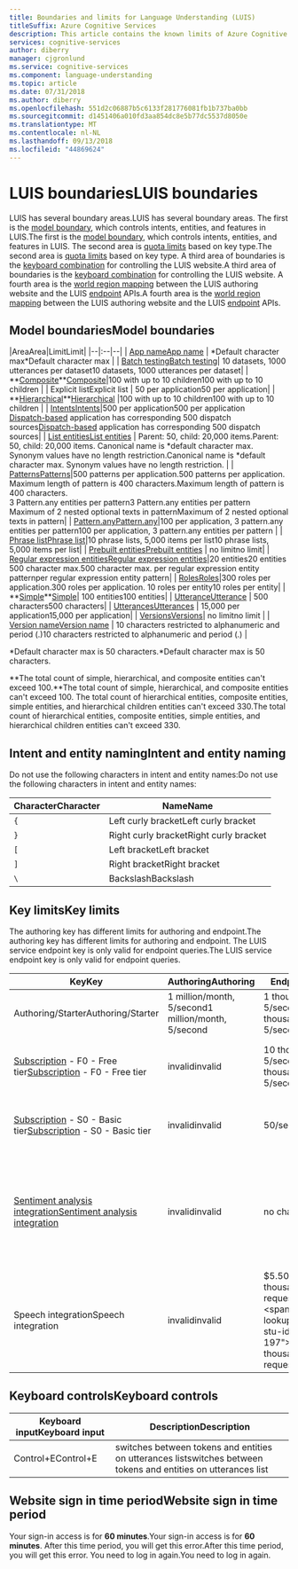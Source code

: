 ```yaml
---
title: Boundaries and limits for Language Understanding (LUIS)
titleSuffix: Azure Cognitive Services
description: This article contains the known limits of Azure Cognitive Services Language Understanding (LUIS). LUIS has several boundary areas. Model boundary controls intents, entities, and features in LUIS. Quota limits based on key type. Keyboard combination controls the LUIS website.
services: cognitive-services
author: diberry
manager: cjgronlund
ms.service: cognitive-services
ms.component: language-understanding
ms.topic: article
ms.date: 07/31/2018
ms.author: diberry
ms.openlocfilehash: 551d2c06887b5c6133f281776081fb1b737ba0bb
ms.sourcegitcommit: d1451406a010fd3aa854dc8e5b77dc5537d8050e
ms.translationtype: MT
ms.contentlocale: nl-NL
ms.lasthandoff: 09/13/2018
ms.locfileid: "44869624"
---
```

# <a name="luis-boundaries"></a><span data-ttu-id="ce28f-107">LUIS boundaries</span><span class="sxs-lookup"><span data-stu-id="ce28f-107">LUIS boundaries</span></span>
<span data-ttu-id="ce28f-108">LUIS has several boundary areas.</span><span class="sxs-lookup"><span data-stu-id="ce28f-108">LUIS has several boundary areas.</span></span> <span data-ttu-id="ce28f-109">The first is the [model boundary](#model-boundaries), which controls intents, entities, and features in LUIS.</span><span class="sxs-lookup"><span data-stu-id="ce28f-109">The first is the [model boundary](#model-boundaries), which controls intents, entities, and features in LUIS.</span></span> <span data-ttu-id="ce28f-110">The second area is [quota limits](#key-limits) based on key type.</span><span class="sxs-lookup"><span data-stu-id="ce28f-110">The second area is [quota limits](#key-limits) based on key type.</span></span> <span data-ttu-id="ce28f-111">A third area of boundaries is the [keyboard combination](#keyboard-controls) for controlling the LUIS website.</span><span class="sxs-lookup"><span data-stu-id="ce28f-111">A third area of boundaries is the [keyboard combination](#keyboard-controls) for controlling the LUIS website.</span></span> <span data-ttu-id="ce28f-112">A fourth area is the [world region mapping](luis-reference-regions.md) between the LUIS authoring website and the LUIS [endpoint](luis-glossary.md#endpoint) APIs.</span><span class="sxs-lookup"><span data-stu-id="ce28f-112">A fourth area is the [world region mapping](luis-reference-regions.md) between the LUIS authoring website and the LUIS [endpoint](luis-glossary.md#endpoint) APIs.</span></span> 


## <a name="model-boundaries"></a><span data-ttu-id="ce28f-113">Model boundaries</span><span class="sxs-lookup"><span data-stu-id="ce28f-113">Model boundaries</span></span>

|<span data-ttu-id="ce28f-114">Area</span><span class="sxs-lookup"><span data-stu-id="ce28f-114">Area</span></span>|<span data-ttu-id="ce28f-115">Limit</span><span class="sxs-lookup"><span data-stu-id="ce28f-115">Limit</span></span>|
|--|:--|--|
| <span data-ttu-id="ce28f-116">[App name][luis-get-started-create-app]</span><span class="sxs-lookup"><span data-stu-id="ce28f-116">[App name][luis-get-started-create-app]</span></span> | <span data-ttu-id="ce28f-117">\*Default character max</span><span class="sxs-lookup"><span data-stu-id="ce28f-117">\*Default character max</span></span> |
| <span data-ttu-id="ce28f-118">[Batch testing][batch-testing]</span><span class="sxs-lookup"><span data-stu-id="ce28f-118">[Batch testing][batch-testing]</span></span>| <span data-ttu-id="ce28f-119">10 datasets, 1000 utterances per dataset</span><span class="sxs-lookup"><span data-stu-id="ce28f-119">10 datasets, 1000 utterances per dataset</span></span>|
| <span data-ttu-id="ce28f-120">\*\*[Composite](./luis-concept-entity-types.md)</span><span class="sxs-lookup"><span data-stu-id="ce28f-120">\*\*[Composite](./luis-concept-entity-types.md)</span></span>|<span data-ttu-id="ce28f-121">100 with up to 10 children</span><span class="sxs-lookup"><span data-stu-id="ce28f-121">100 with up to 10 children</span></span> |
| <span data-ttu-id="ce28f-122">Explicit list</span><span class="sxs-lookup"><span data-stu-id="ce28f-122">Explicit list</span></span> | <span data-ttu-id="ce28f-123">50 per application</span><span class="sxs-lookup"><span data-stu-id="ce28f-123">50 per application</span></span>|
| <span data-ttu-id="ce28f-124">\*\*[Hierarchical](./luis-concept-entity-types.md)</span><span class="sxs-lookup"><span data-stu-id="ce28f-124">\*\*[Hierarchical](./luis-concept-entity-types.md)</span></span> |<span data-ttu-id="ce28f-125">100 with up to 10 children</span><span class="sxs-lookup"><span data-stu-id="ce28f-125">100 with up to 10 children</span></span> |
| <span data-ttu-id="ce28f-126">[Intents][intents]</span><span class="sxs-lookup"><span data-stu-id="ce28f-126">[Intents][intents]</span></span>|<span data-ttu-id="ce28f-127">500 per application</span><span class="sxs-lookup"><span data-stu-id="ce28f-127">500 per application</span></span><br><span data-ttu-id="ce28f-128">[Dispatch-based](https://github.com/Microsoft/botbuilder-tools/tree/master/Dispatch) application has corresponding 500 dispatch sources</span><span class="sxs-lookup"><span data-stu-id="ce28f-128">[Dispatch-based](https://github.com/Microsoft/botbuilder-tools/tree/master/Dispatch) application has corresponding 500 dispatch sources</span></span>|
| [<span data-ttu-id="ce28f-129">List entities</span><span class="sxs-lookup"><span data-stu-id="ce28f-129">List entities</span></span>](./luis-concept-entity-types.md) | <span data-ttu-id="ce28f-130">Parent: 50, child: 20,000 items.</span><span class="sxs-lookup"><span data-stu-id="ce28f-130">Parent: 50, child: 20,000 items.</span></span> <span data-ttu-id="ce28f-131">Canonical name is \*default character max. Synonym values have no length restriction.</span><span class="sxs-lookup"><span data-stu-id="ce28f-131">Canonical name is \*default character max. Synonym values have no length restriction.</span></span> |
| [<span data-ttu-id="ce28f-132">Patterns</span><span class="sxs-lookup"><span data-stu-id="ce28f-132">Patterns</span></span>](luis-concept-patterns.md)|<span data-ttu-id="ce28f-133">500 patterns per application.</span><span class="sxs-lookup"><span data-stu-id="ce28f-133">500 patterns per application.</span></span><br><span data-ttu-id="ce28f-134">Maximum length of pattern is 400 characters.</span><span class="sxs-lookup"><span data-stu-id="ce28f-134">Maximum length of pattern is 400 characters.</span></span><br><span data-ttu-id="ce28f-135">3 Pattern.any entities per pattern</span><span class="sxs-lookup"><span data-stu-id="ce28f-135">3 Pattern.any entities per pattern</span></span><br><span data-ttu-id="ce28f-136">Maximum of 2 nested optional texts in pattern</span><span class="sxs-lookup"><span data-stu-id="ce28f-136">Maximum of 2 nested optional texts in pattern</span></span>|
| [<span data-ttu-id="ce28f-137">Pattern.any</span><span class="sxs-lookup"><span data-stu-id="ce28f-137">Pattern.any</span></span>](./luis-concept-entity-types.md)|<span data-ttu-id="ce28f-138">100 per application, 3 pattern.any entities per pattern</span><span class="sxs-lookup"><span data-stu-id="ce28f-138">100 per application, 3 pattern.any entities per pattern</span></span> |
| <span data-ttu-id="ce28f-139">[Phrase list][phrase-list]</span><span class="sxs-lookup"><span data-stu-id="ce28f-139">[Phrase list][phrase-list]</span></span>|<span data-ttu-id="ce28f-140">10 phrase lists, 5,000 items per list</span><span class="sxs-lookup"><span data-stu-id="ce28f-140">10 phrase lists, 5,000 items per list</span></span>|
| [<span data-ttu-id="ce28f-141">Prebuilt entities</span><span class="sxs-lookup"><span data-stu-id="ce28f-141">Prebuilt entities</span></span>](./luis-prebuilt-entities.md) | <span data-ttu-id="ce28f-142">no limit</span><span class="sxs-lookup"><span data-stu-id="ce28f-142">no limit</span></span>|
| [<span data-ttu-id="ce28f-143">Regular expression entities</span><span class="sxs-lookup"><span data-stu-id="ce28f-143">Regular expression entities</span></span>](./luis-concept-entity-types.md)|<span data-ttu-id="ce28f-144">20 entities</span><span class="sxs-lookup"><span data-stu-id="ce28f-144">20 entities</span></span><br><span data-ttu-id="ce28f-145">500 character max.</span><span class="sxs-lookup"><span data-stu-id="ce28f-145">500 character max.</span></span> <span data-ttu-id="ce28f-146">per regular expression entity pattern</span><span class="sxs-lookup"><span data-stu-id="ce28f-146">per regular expression entity pattern</span></span>|
| [<span data-ttu-id="ce28f-147">Roles</span><span class="sxs-lookup"><span data-stu-id="ce28f-147">Roles</span></span>](luis-concept-roles.md)|<span data-ttu-id="ce28f-148">300 roles per application.</span><span class="sxs-lookup"><span data-stu-id="ce28f-148">300 roles per application.</span></span> <span data-ttu-id="ce28f-149">10 roles per entity</span><span class="sxs-lookup"><span data-stu-id="ce28f-149">10 roles per entity</span></span>|
| <span data-ttu-id="ce28f-150">\*\*[Simple](./luis-concept-entity-types.md)</span><span class="sxs-lookup"><span data-stu-id="ce28f-150">\*\*[Simple](./luis-concept-entity-types.md)</span></span>| <span data-ttu-id="ce28f-151">100 entities</span><span class="sxs-lookup"><span data-stu-id="ce28f-151">100 entities</span></span>|
| <span data-ttu-id="ce28f-152">[Utterance][utterances]</span><span class="sxs-lookup"><span data-stu-id="ce28f-152">[Utterance][utterances]</span></span> | <span data-ttu-id="ce28f-153">500 characters</span><span class="sxs-lookup"><span data-stu-id="ce28f-153">500 characters</span></span>|
| <span data-ttu-id="ce28f-154">[Utterances][utterances]</span><span class="sxs-lookup"><span data-stu-id="ce28f-154">[Utterances][utterances]</span></span> | <span data-ttu-id="ce28f-155">15,000 per application</span><span class="sxs-lookup"><span data-stu-id="ce28f-155">15,000 per application</span></span>|
| [<span data-ttu-id="ce28f-156">Versions</span><span class="sxs-lookup"><span data-stu-id="ce28f-156">Versions</span></span>](luis-concept-version.md)| <span data-ttu-id="ce28f-157">no limit</span><span class="sxs-lookup"><span data-stu-id="ce28f-157">no limit</span></span> |
| <span data-ttu-id="ce28f-158">[Version name][luis-how-to-manage-versions]</span><span class="sxs-lookup"><span data-stu-id="ce28f-158">[Version name][luis-how-to-manage-versions]</span></span> | <span data-ttu-id="ce28f-159">10 characters restricted to alphanumeric and period (.)</span><span class="sxs-lookup"><span data-stu-id="ce28f-159">10 characters restricted to alphanumeric and period (.)</span></span> |

<span data-ttu-id="ce28f-160">\*Default character max is 50 characters.</span><span class="sxs-lookup"><span data-stu-id="ce28f-160">\*Default character max is 50 characters.</span></span> 

<span data-ttu-id="ce28f-161">\*\*The total count of simple, hierarchical, and composite entities can't exceed 100.</span><span class="sxs-lookup"><span data-stu-id="ce28f-161">\*\*The total count of simple, hierarchical, and composite entities can't exceed 100.</span></span> <span data-ttu-id="ce28f-162">The total count of hierarchical entities, composite entities, simple entities, and hierarchical children entities can't exceed 330.</span><span class="sxs-lookup"><span data-stu-id="ce28f-162">The total count of hierarchical entities, composite entities, simple entities, and hierarchical children entities can't exceed 330.</span></span> 

## <a name="intent-and-entity-naming"></a><span data-ttu-id="ce28f-163">Intent and entity naming</span><span class="sxs-lookup"><span data-stu-id="ce28f-163">Intent and entity naming</span></span>
<span data-ttu-id="ce28f-164">Do not use the following characters in intent and entity names:</span><span class="sxs-lookup"><span data-stu-id="ce28f-164">Do not use the following characters in intent and entity names:</span></span>

|<span data-ttu-id="ce28f-165">Character</span><span class="sxs-lookup"><span data-stu-id="ce28f-165">Character</span></span>|<span data-ttu-id="ce28f-166">Name</span><span class="sxs-lookup"><span data-stu-id="ce28f-166">Name</span></span>|
|--|--|
|`{`|<span data-ttu-id="ce28f-167">Left curly bracket</span><span class="sxs-lookup"><span data-stu-id="ce28f-167">Left curly bracket</span></span>|
|`}`|<span data-ttu-id="ce28f-168">Right curly bracket</span><span class="sxs-lookup"><span data-stu-id="ce28f-168">Right curly bracket</span></span>|
|`[`|<span data-ttu-id="ce28f-169">Left bracket</span><span class="sxs-lookup"><span data-stu-id="ce28f-169">Left bracket</span></span>|
|`]`|<span data-ttu-id="ce28f-170">Right bracket</span><span class="sxs-lookup"><span data-stu-id="ce28f-170">Right bracket</span></span>|
|`\`|<span data-ttu-id="ce28f-171">Backslash</span><span class="sxs-lookup"><span data-stu-id="ce28f-171">Backslash</span></span>|

## <a name="key-limits"></a><span data-ttu-id="ce28f-172">Key limits</span><span class="sxs-lookup"><span data-stu-id="ce28f-172">Key limits</span></span>
<span data-ttu-id="ce28f-173">The authoring key has different limits for authoring and endpoint.</span><span class="sxs-lookup"><span data-stu-id="ce28f-173">The authoring key has different limits for authoring and endpoint.</span></span> <span data-ttu-id="ce28f-174">The LUIS service endpoint key is only valid for endpoint queries.</span><span class="sxs-lookup"><span data-stu-id="ce28f-174">The LUIS service endpoint key is only valid for endpoint queries.</span></span>

|<span data-ttu-id="ce28f-175">Key</span><span class="sxs-lookup"><span data-stu-id="ce28f-175">Key</span></span>|<span data-ttu-id="ce28f-176">Authoring</span><span class="sxs-lookup"><span data-stu-id="ce28f-176">Authoring</span></span>|<span data-ttu-id="ce28f-177">Endpoint</span><span class="sxs-lookup"><span data-stu-id="ce28f-177">Endpoint</span></span>|<span data-ttu-id="ce28f-178">Purpose</span><span class="sxs-lookup"><span data-stu-id="ce28f-178">Purpose</span></span>|
|--|--|--|--|
|<span data-ttu-id="ce28f-179">Authoring/Starter</span><span class="sxs-lookup"><span data-stu-id="ce28f-179">Authoring/Starter</span></span>|<span data-ttu-id="ce28f-180">1 million/month, 5/second</span><span class="sxs-lookup"><span data-stu-id="ce28f-180">1 million/month, 5/second</span></span>|<span data-ttu-id="ce28f-181">1 thousand/month, 5/second</span><span class="sxs-lookup"><span data-stu-id="ce28f-181">1 thousand/month, 5/second</span></span>|<span data-ttu-id="ce28f-182">Authoring your LUIS app</span><span class="sxs-lookup"><span data-stu-id="ce28f-182">Authoring your LUIS app</span></span>|
|<span data-ttu-id="ce28f-183">[Subscription][pricing] - F0 - Free tier</span><span class="sxs-lookup"><span data-stu-id="ce28f-183">[Subscription][pricing] - F0 - Free tier</span></span> |<span data-ttu-id="ce28f-184">invalid</span><span class="sxs-lookup"><span data-stu-id="ce28f-184">invalid</span></span>|<span data-ttu-id="ce28f-185">10 thousand/month, 5/second</span><span class="sxs-lookup"><span data-stu-id="ce28f-185">10 thousand/month, 5/second</span></span>|<span data-ttu-id="ce28f-186">Querying your LUIS endpoint</span><span class="sxs-lookup"><span data-stu-id="ce28f-186">Querying your LUIS endpoint</span></span>|
|<span data-ttu-id="ce28f-187">[Subscription][pricing] - S0 - Basic tier</span><span class="sxs-lookup"><span data-stu-id="ce28f-187">[Subscription][pricing] - S0 - Basic tier</span></span>|<span data-ttu-id="ce28f-188">invalid</span><span class="sxs-lookup"><span data-stu-id="ce28f-188">invalid</span></span>|<span data-ttu-id="ce28f-189">50/second</span><span class="sxs-lookup"><span data-stu-id="ce28f-189">50/second</span></span>|<span data-ttu-id="ce28f-190">Querying your LUIS endpoint</span><span class="sxs-lookup"><span data-stu-id="ce28f-190">Querying your LUIS endpoint</span></span>|
|[<span data-ttu-id="ce28f-191">Sentiment analysis integration</span><span class="sxs-lookup"><span data-stu-id="ce28f-191">Sentiment analysis integration</span></span>](luis-how-to-publish-app.md#enable-sentiment-analysis)|<span data-ttu-id="ce28f-192">invalid</span><span class="sxs-lookup"><span data-stu-id="ce28f-192">invalid</span></span>|<span data-ttu-id="ce28f-193">no charge</span><span class="sxs-lookup"><span data-stu-id="ce28f-193">no charge</span></span>|<span data-ttu-id="ce28f-194">Adding sentiment information including key phrase data extraction</span><span class="sxs-lookup"><span data-stu-id="ce28f-194">Adding sentiment information including key phrase data extraction</span></span> |
|<span data-ttu-id="ce28f-195">Speech integration</span><span class="sxs-lookup"><span data-stu-id="ce28f-195">Speech integration</span></span>|<span data-ttu-id="ce28f-196">invalid</span><span class="sxs-lookup"><span data-stu-id="ce28f-196">invalid</span></span>|<span data-ttu-id="ce28f-197">$5.50 USD/1 thousand endpoint requests</span><span class="sxs-lookup"><span data-stu-id="ce28f-197">$5.50 USD/1 thousand endpoint requests</span></span>|<span data-ttu-id="ce28f-198">Convert spoken utterance to text utterance and return LUIS results</span><span class="sxs-lookup"><span data-stu-id="ce28f-198">Convert spoken utterance to text utterance and return LUIS results</span></span>|

## <a name="keyboard-controls"></a><span data-ttu-id="ce28f-199">Keyboard controls</span><span class="sxs-lookup"><span data-stu-id="ce28f-199">Keyboard controls</span></span>

|<span data-ttu-id="ce28f-200">Keyboard input</span><span class="sxs-lookup"><span data-stu-id="ce28f-200">Keyboard input</span></span> | <span data-ttu-id="ce28f-201">Description</span><span class="sxs-lookup"><span data-stu-id="ce28f-201">Description</span></span> | 
|--|--|
|<span data-ttu-id="ce28f-202">Control+E</span><span class="sxs-lookup"><span data-stu-id="ce28f-202">Control+E</span></span>|<span data-ttu-id="ce28f-203">switches between tokens and entities on utterances list</span><span class="sxs-lookup"><span data-stu-id="ce28f-203">switches between tokens and entities on utterances list</span></span>|

## <a name="website-sign-in-time-period"></a><span data-ttu-id="ce28f-204">Website sign in time period</span><span class="sxs-lookup"><span data-stu-id="ce28f-204">Website sign in time period</span></span>

<span data-ttu-id="ce28f-205">Your sign-in access is for **60 minutes**.</span><span class="sxs-lookup"><span data-stu-id="ce28f-205">Your sign-in access is for **60 minutes**.</span></span> <span data-ttu-id="ce28f-206">After this time period, you will get this error.</span><span class="sxs-lookup"><span data-stu-id="ce28f-206">After this time period, you will get this error.</span></span> <span data-ttu-id="ce28f-207">You need to log in again.</span><span class="sxs-lookup"><span data-stu-id="ce28f-207">You need to log in again.</span></span>

[luis-get-started-create-app]: https://docs.microsoft.com/azure/cognitive-services/luis/luis-get-started-create-app
[batch-testing]: https://docs.microsoft.com/azure/cognitive-services/luis/luis-concept-test#batch-testing
[intents]: https://docs.microsoft.com/azure/cognitive-services/luis/luis-concept-intent
[phrase-list]: https://docs.microsoft.com/azure/cognitive-services/luis/luis-concept-feature
[utterances]: https://docs.microsoft.com/azure/cognitive-services/luis/luis-concept-utterance
[luis-how-to-manage-versions]: https://docs.microsoft.com/azure/cognitive-services/luis/luis-how-to-manage-versions
[pricing]: https://azure.microsoft.com/pricing/details/cognitive-services/language-understanding-intelligent-services/
<!-- TBD: fix this link -->
[speech-to-intent-pricing]: https://azure.microsoft.com/pricing/details/cognitive-services/language-understanding-intelligent-services/
